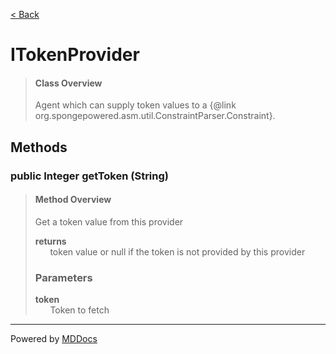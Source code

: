 [< Back](../README.md)
# ITokenProvider #
>#### Class Overview ####
>Agent which can supply token values to a
 {@link org.spongepowered.asm.util.ConstraintParser.Constraint}.
## Methods ##
### public Integer getToken (String) ###
>#### Method Overview ####
>Get a token value from this provider
>
>**returns**<br />
>&nbsp;&nbsp;&nbsp;&nbsp;&nbsp;&nbsp;token value or null if the token is not provided by this provider
>
>### Parameters ###
>**token**<br />
>&nbsp;&nbsp;&nbsp;&nbsp;&nbsp;&nbsp;Token to fetch
>

---
Powered by [MDDocs](https://github.com/VRCube/MDDocs)